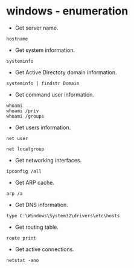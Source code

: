 # windows - enumeration

- Get server name.

```shell
hostname
```

- Get system information.

```shell
systeminfo
```

- Get Active Directory domain information.

```shell
systeminfo | findstr Domain
```

- Get command user information.

```shell
whoami
whoami /priv
whoami /groups
```

- Get users information.

```shell
net user
```

```shell
net localgroup
```

- Get networking interfaces.

```shell
ipconfig /all
```

- Get ARP cache.

```shell
arp /a
```

- Get DNS information.

```shell
type C:\Windows\System32\drivers\etc\hosts
```

- Get routing table.

```shell
route print
```

- Get active connections.

```shell
netstat -ano
```
